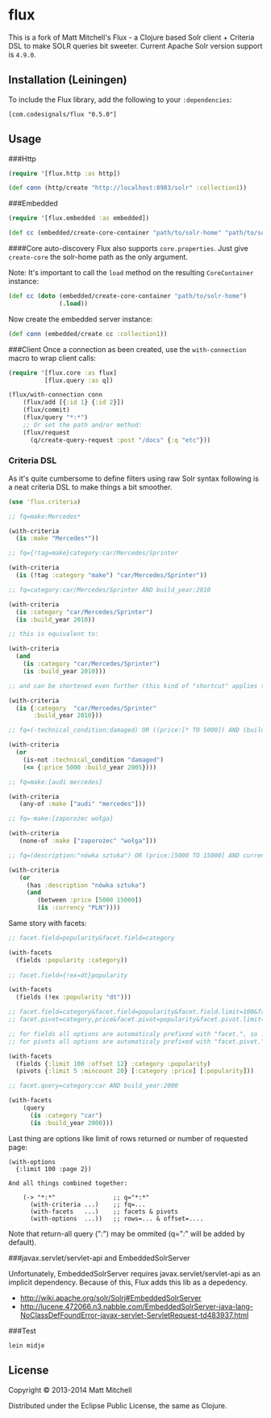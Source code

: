 # flux

This is a fork of Matt Mitchell's Flux - a Clojure based Solr client + Criteria DSL to make SOLR queries bit sweeter. Current Apache Solr version support is `4.9.0`.

## Installation (Leiningen)

To include the Flux library, add the following to your `:dependencies`:

    [com.codesignals/flux "0.5.0"]

## Usage

###Http

```clojure
(require '[flux.http :as http])

(def conn (http/create "http://localhost:8983/solr" :collection1))
```

###Embedded

```clojure
(require '[flux.embedded :as embedded])

(def cc (embedded/create-core-container "path/to/solr-home" "path/to/solr.xml"))
```

####Core auto-discovery
Flux also supports `core.properties`. Just give `create-core` the solr-home path as the only argument.

  Note: It's important to call the `load` method on the resulting `CoreContainer` instance:

```clojure
(def cc (doto (embedded/create-core-container "path/to/solr-home")
              (.load))
```

Now create the embedded server instance:

```clojure
(def conn (embedded/create cc :collection1))
```

###Client
Once a connection as been created, use the `with-connection` macro to wrap client calls:

```clojure
(require '[flux.core :as flux]
          [flux.query :as q])

(flux/with-connection conn
    (flux/add [{:id 1} {:id 2}])
    (flux/commit)
    (flux/query "*:*")
    ;; Or set the path and/or method:
    (flux/request
      (q/create-query-request :post "/docs" {:q "etc"}))
```

### Criteria DSL
As it's quite cumbersome to define filters using raw Solr syntax following is a neat criteria DSL to make things a bit smoother.

```clojure
(use 'flux.criteria)

;; fq=make:Mercedes*

(with-criteria
  (is :make "Mercedes*"))

;; fq={!tag=make}category:car/Mercedes/Sprinter

(with-criteria
  (is (!tag :category "make") "car/Mercedes/Sprinter"))

;; fq=category:car/Mercedes/Sprinter AND build_year:2010

(with-criteria
  (is :category "car/Mercedes/Sprinter")
  (is :build_year 2010))

;; this is equivalent to:

(with-criteria
  (and
    (is :category "car/Mercedes/Sprinter")
    (is :build_year 2010)))

;; and can be shortened even further (this kind of "shortcut" applies to all functions listed below):

(with-criteria
  (is {:category  "car/Mercedes/Sprinter" 
       :build_year 2010}))

;; fq=(-technical_condition:damaged) OR ((price:[* TO 5000]) AND (build_year:[* TO 2005]))

(with-criteria
  (or
    (is-not :technical_condition "damaged")
    (<= {:price 5000 :build_year 2005})))

;; fq=make:[audi mercedes]

(with-criteria
   (any-of :make ["audi" "mercedes"]))

;; fq=-make:[zaporożec wołga]

(with-criteria
   (none-of :make ["zaporożec" "wołga"]))

;; fq=(description:"nówka sztuka") OR (price:[5000 TO 15000] AND currency:PLN))

(with-criteria
   (or
     (has :description "nówka sztuka")
     (and
        (between :price [5000 15000])
        (is :currency "PLN"))))

```
Same story with facets:

```clojure
;; facet.field=popularity&facet.field=category

(with-facets
  (fields :popularity :category))
	
;; facet.field={!ex=dt}popularity

(with-facets
  (fields (!ex :popularity "dt")))

;; facet.field=category&facet.field=popularity&facet.field.limit=100&facetfield.offset=12&
;; facet.pivot=category,price&facet.pivot=popularity&facet.pivot.limit=5&facet.pivot.mincount=20

;; for fields all options are automaticaly prefixed with "facet.", so :limit becomes facet.limit
;; for pivots all options are automaticaly prefixed with "facet.pivot.", so :mincount becomes facet.pivot.mincount

(with-facets
  (fields {:limit 100 :offset 12} :category :popularity)
  (pivots {:limit 5 :mincount 20} [:category :price] [:popularity]))

;; facet.query=category:car AND build_year:2000

(with-facets
    (query
      (is :category "car")
   	  (is :build_year 2000)))
```
Last thing are options like limit of rows returned or number of requested page:

```
(with-options
  {:limit 100 :page 2})

And all things combined together:

    (-> "*:*"                ;; q="*:*"
	  (with-criteria ...)    ;; fq=...
	  (with-facets   ...)    ;; facets & pivots
	  (with-options  ...))   ;; rows=... & offset=....
```

Note that return-all query ("*:*") may be ommited (q="*:*" will be added by default).

###javax.servlet/servlet-api and EmbeddedSolrServer

Unfortunately, EmbeddedSolrServer requires javax.servlet/servlet-api as an implicit dependency. Because of this, Flux adds this lib as a depedency.

  * http://wiki.apache.org/solr/Solrj#EmbeddedSolrServer
  * http://lucene.472066.n3.nabble.com/EmbeddedSolrServer-java-lang-NoClassDefFoundError-javax-servlet-ServletRequest-td483937.html

###Test
```shell
lein midje
```

## License

Copyright © 2013-2014 Matt Mitchell

Distributed under the Eclipse Public License, the same as Clojure.
